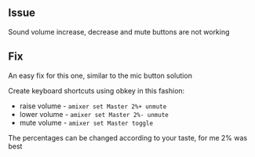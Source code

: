 ## Issue

Sound volume increase, decrease and mute buttons are not working

## Fix

An easy fix for this one, similar to the mic button solution

Create keyboard shortcuts using obkey in this fashion:

- raise volume - `amixer set Master 2%+ unmute`
- lower volume - `amixer set Master 2%- unmute`
- mute volume - `amixer set Master toggle`

The percentages can be changed according to your taste, for me 2% was best
